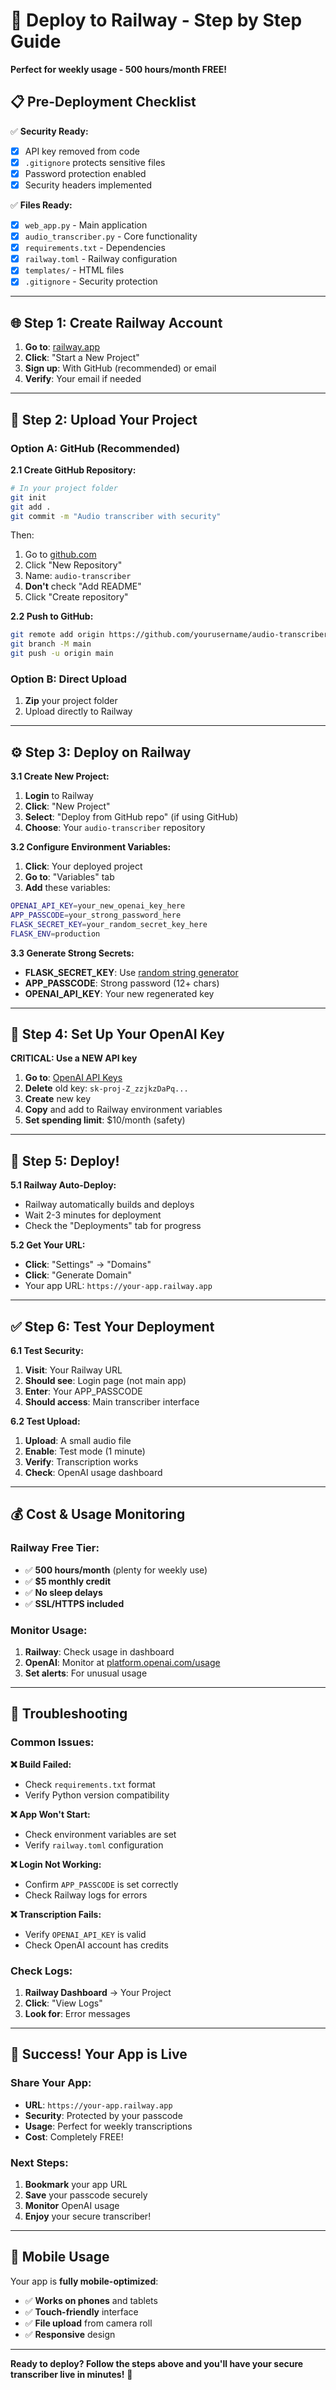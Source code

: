 # 🚀 Deploy to Railway - Step by Step Guide

**Perfect for weekly usage - 500 hours/month FREE!**

## 📋 **Pre-Deployment Checklist**

✅ **Security Ready:**
- [x] API key removed from code
- [x] `.gitignore` protects sensitive files  
- [x] Password protection enabled
- [x] Security headers implemented

✅ **Files Ready:**
- [x] `web_app.py` - Main application
- [x] `audio_transcriber.py` - Core functionality
- [x] `requirements.txt` - Dependencies
- [x] `railway.toml` - Railway configuration
- [x] `templates/` - HTML files
- [x] `.gitignore` - Security protection

---

## 🌐 **Step 1: Create Railway Account**

1. **Go to**: [railway.app](https://railway.app)
2. **Click**: "Start a New Project"
3. **Sign up**: With GitHub (recommended) or email
4. **Verify**: Your email if needed

---

## 📂 **Step 2: Upload Your Project**

### **Option A: GitHub (Recommended)**

**2.1 Create GitHub Repository:**
```bash
# In your project folder
git init
git add .
git commit -m "Audio transcriber with security"
```

Then:
1. Go to [github.com](https://github.com)
2. Click "New Repository"
3. Name: `audio-transcriber`
4. **Don't** check "Add README"
5. Click "Create repository"

**2.2 Push to GitHub:**
```bash
git remote add origin https://github.com/yourusername/audio-transcriber.git
git branch -M main
git push -u origin main
```

### **Option B: Direct Upload**
1. **Zip** your project folder
2. Upload directly to Railway

---

## ⚙️ **Step 3: Deploy on Railway**

**3.1 Create New Project:**
1. **Login** to Railway
2. **Click**: "New Project"
3. **Select**: "Deploy from GitHub repo" (if using GitHub)
4. **Choose**: Your `audio-transcriber` repository

**3.2 Configure Environment Variables:**
1. **Click**: Your deployed project
2. **Go to**: "Variables" tab
3. **Add** these variables:

```bash
OPENAI_API_KEY=your_new_openai_key_here
APP_PASSCODE=your_strong_password_here
FLASK_SECRET_KEY=your_random_secret_key_here
FLASK_ENV=production
```

**3.3 Generate Strong Secrets:**
- **FLASK_SECRET_KEY**: Use [random string generator](https://www.random.org/strings/)
- **APP_PASSCODE**: Strong password (12+ chars)
- **OPENAI_API_KEY**: Your new regenerated key

---

## 🔑 **Step 4: Set Up Your OpenAI Key**

**CRITICAL: Use a NEW API key**

1. **Go to**: [OpenAI API Keys](https://platform.openai.com/api-keys)
2. **Delete** old key: `sk-proj-Z_zzjkzDaPq...`
3. **Create** new key
4. **Copy** and add to Railway environment variables
5. **Set spending limit**: $10/month (safety)

---

## 🚀 **Step 5: Deploy!**

**5.1 Railway Auto-Deploy:**
- Railway automatically builds and deploys
- Wait 2-3 minutes for deployment
- Check the "Deployments" tab for progress

**5.2 Get Your URL:**
- **Click**: "Settings" → "Domains"
- **Click**: "Generate Domain"
- Your app URL: `https://your-app.railway.app`

---

## ✅ **Step 6: Test Your Deployment**

**6.1 Test Security:**
1. **Visit**: Your Railway URL
2. **Should see**: Login page (not main app)
3. **Enter**: Your APP_PASSCODE
4. **Should access**: Main transcriber interface

**6.2 Test Upload:**
1. **Upload**: A small audio file
2. **Enable**: Test mode (1 minute)
3. **Verify**: Transcription works
4. **Check**: OpenAI usage dashboard

---

## 💰 **Cost & Usage Monitoring**

### **Railway Free Tier:**
- ✅ **500 hours/month** (plenty for weekly use)
- ✅ **$5 monthly credit**
- ✅ **No sleep delays**
- ✅ **SSL/HTTPS included**

### **Monitor Usage:**
1. **Railway**: Check usage in dashboard
2. **OpenAI**: Monitor at [platform.openai.com/usage](https://platform.openai.com/usage)
3. **Set alerts**: For unusual usage

---

## 🔧 **Troubleshooting**

### **Common Issues:**

**❌ Build Failed:**
- Check `requirements.txt` format
- Verify Python version compatibility

**❌ App Won't Start:**
- Check environment variables are set
- Verify `railway.toml` configuration

**❌ Login Not Working:**
- Confirm `APP_PASSCODE` is set correctly
- Check Railway logs for errors

**❌ Transcription Fails:**
- Verify `OPENAI_API_KEY` is valid
- Check OpenAI account has credits

### **Check Logs:**
1. **Railway Dashboard** → Your Project
2. **Click**: "View Logs"
3. **Look for**: Error messages

---

## 🎉 **Success! Your App is Live**

### **Share Your App:**
- **URL**: `https://your-app.railway.app`
- **Security**: Protected by your passcode
- **Usage**: Perfect for weekly transcriptions
- **Cost**: Completely FREE!

### **Next Steps:**
1. **Bookmark** your app URL
2. **Save** your passcode securely
3. **Monitor** OpenAI usage
4. **Enjoy** your secure transcriber!

---

## 📱 **Mobile Usage**

Your app is **fully mobile-optimized**:
- ✅ **Works on phones** and tablets
- ✅ **Touch-friendly** interface
- ✅ **File upload** from camera roll
- ✅ **Responsive** design

---

**Ready to deploy? Follow the steps above and you'll have your secure transcriber live in minutes!** 🚀